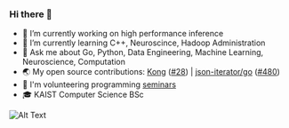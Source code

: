 ### Hi there 👋

- 🔭 I’m currently working on high performance inference
- 🌱 I’m currently learning C++, Neuroscince, Hadoop Administration
- 💬 Ask me about Go, Python, Data Engineering, Machine Learning, Neuroscience, Computation
- 🌏 My open source contributions: [Kong](https://github.com/Kong/kong) ([#28](https://github.com/Kong/lua-multipart/pull/28)) | [json-iterator/go](https://github.com/json-iterator/go) ([#480](https://github.com/json-iterator/go/pull/480))
- 🏫 I'm volunteering programming [seminars](https://github.com/nikolaydubina/presentations)
- 🎓 KAIST Computer Science BSc

![Alt Text](https://media.giphy.com/media/vFKqnCdLPNOKc/giphy.gif)
